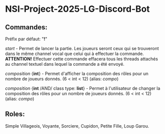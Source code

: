 # NSI-Project-2025-LG-Discord-Bot



## Commandes:

Préfix par défaut: "**!**"

*start* - Permet de lancer la partie. Les joueurs seront ceux qui se trouveront dans le même channel vocal que celui qui à effectuer la commande.
**ATTENTION!** Effectuer cette commande effacera tous les threads attachés au channel textuel dans lequel la commande a été envoyé.

*composition* {**int**} - Permet d'afficher la composition des rôles pour un nombre de joueurs donnés. (6 < int < 12)
(alias: *compo*)

*composition* {**int** /AND/ class type: **list**} - Permet à l'utilisateur de changer la composition des rôles pour un nombre de joueurs donnés. (6 < int < 12)
(alias: *compo*)


## Roles:
Simple Villageois,
Voyante,
Sorciere,
Cupidon,
Petite Fille,
Loup Garou.
